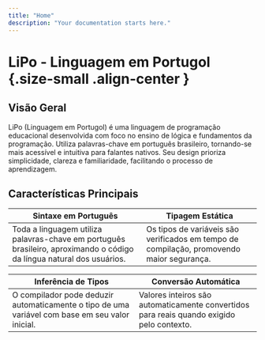 ```yaml
---
title: "Home"
description: "Your documentation starts here."
---
```


# LiPo - Linguagem em Portugol {.size-small .align-center } 

## Visão Geral

LiPo (Linguagem em Portugol) é uma linguagem de programação educacional desenvolvida com foco no ensino de lógica e fundamentos da programação. Utiliza palavras-chave em português brasileiro, tornando-se mais acessível e intuitiva para falantes nativos. Seu design prioriza simplicidade, clareza e familiaridade, facilitando o processo de aprendizagem.

## Características Principais 

| Sintaxe em Português                                                                                 | Tipagem Estática                                                       |
|----------------------------------------------------------------------------------------------------|----------------------------------------------------------------------|
| Toda a linguagem utiliza palavras-chave em português brasileiro, aproximando o código da língua natural dos usuários. | Os tipos de variáveis são verificados em tempo de compilação, promovendo maior segurança. |

| Inferência de Tipos                                                                                 | Conversão Automática                                                  |
|---------------------------------------------------------------------------------------------------|----------------------------------------------------------------------|
| O compilador pode deduzir automaticamente o tipo de uma variável com base em seu valor inicial.    | Valores inteiros são automaticamente convertidos para reais quando exigido pelo contexto. |


